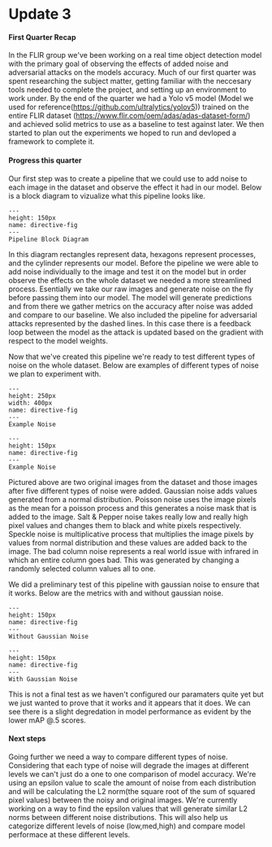 # Update 3

#### First Quarter Recap

In the FLIR group we've been working on a real time object detection model with the primary goal of observing the effects of added noise and adversarial attacks on the models accuracy. Much of our first quarter was spent researching the subject matter, getting familiar with the neccesary tools needed to complete the project, and setting up an environment to work under. By the end of the quarter we had a Yolo v5 model (Model we used for reference(https://github.com/ultralytics/yolov5))
trained on the entire FLIR dataset (https://www.flir.com/oem/adas/adas-dataset-form/) and achieved solid metrics to use as a baseline to test against later. We then started to plan out the experiments we hoped to run and devloped a framework to complete it. 

#### Progress this quarter

Our first step was to create a pipeline that we could use to add noise to each image in the dataset and observe the effect it had in our model. Below is a block diagram to vizualize what this pipeline looks like.

```{figure} Block-Diagram.png
---
height: 150px
name: directive-fig
---
Pipeline Block Diagram
```

In this diagram rectangles represent data, hexagons represent processes, and the cylinder represents our model. Before the pipeline we were able to add noise individually to the image and test it on the model but in order observe the effects on the whole dataset we needed a more streamlined process. Esentially we take our raw images and generate noise on the fly before passing them into our model. The model will generate predictions and from there we gather metrics on the accuracy after noise was added and compare to our baseline. We also included the pipeline for adversarial attacks represented by the dashed lines. In this case there is a feedback loop between the model as the attack is updated based on the gradient with respect to the model weights.  

Now that we've created this pipeline we're ready to test different types of noise on the whole dataset. Below are examples of different types of noise we plan to experiment with. 

```{figure} Noise-Gallery-1.png
---
height: 250px
width: 400px
name: directive-fig
---
Example Noise
```
```{figure} Noise-Gallery-2.png
---
height: 150px
name: directive-fig
---
Example Noise
```
Pictured above are two original images from the dataset and those images after five different types of noise were added. Gaussian noise adds values generated from a normal distribution. Poisson noise uses the image pixels as the mean for a poisson process and this generates a noise mask that is added to the image. Salt & Pepper noise takes really low and really high pixel values and changes them to black and white pixels respectively. Speckle noise is multiplicative process that multiplies the image pixels by values from normal distribution and these values are added back to the image. The bad column noise represents a real world issue with infrared in which an entire column goes bad. This was generated by changing a randomly selected column values all to one.


We did a preliminary test of this pipeline with gaussian noise to ensure that it works. Below are the metrics with and without gaussian noise. 

```{figure} NoGaussMetrics.png
---
height: 150px
name: directive-fig
---
Without Gaussian Noise
```
```{figure} GaussMetrics.png
---
height: 150px
name: directive-fig
---
With Gaussian Noise
```

This is not a final test as we haven't configured our paramaters quite yet but we just wanted to prove that it works and it appears that it does. We can see there is a slight degredation in model performance as evident by the lower mAP @.5 scores. 


#### Next steps

Going further we need a way to compare different types of noise. Considering that each type of noise will degrade the images at different levels we can't just do a one to one comparison of model accuracy. We're using an epsilon value to scale the amount of noise from each distribution and will be calculating the L2 norm(the square root of the sum of squared pixel values) between the noisy and original images. We're currently working on a way to find the epsilon values that will generate similar L2 norms between different noise distributions. This will also help us categorize different levels of noise (low,med,high) and compare model performace at these different levels.   
